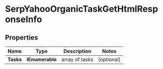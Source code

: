 # SerpYahooOrganicTaskGetHtmlResponseInfo


## Properties

| Name | Type | Description | Notes |
|------------ | ------------- | ------------- | -------------|
**Tasks** | **IEnumerable<SerpYahooOrganicTaskGetHtmlTaskInfo>** | array of tasks |[optional]|